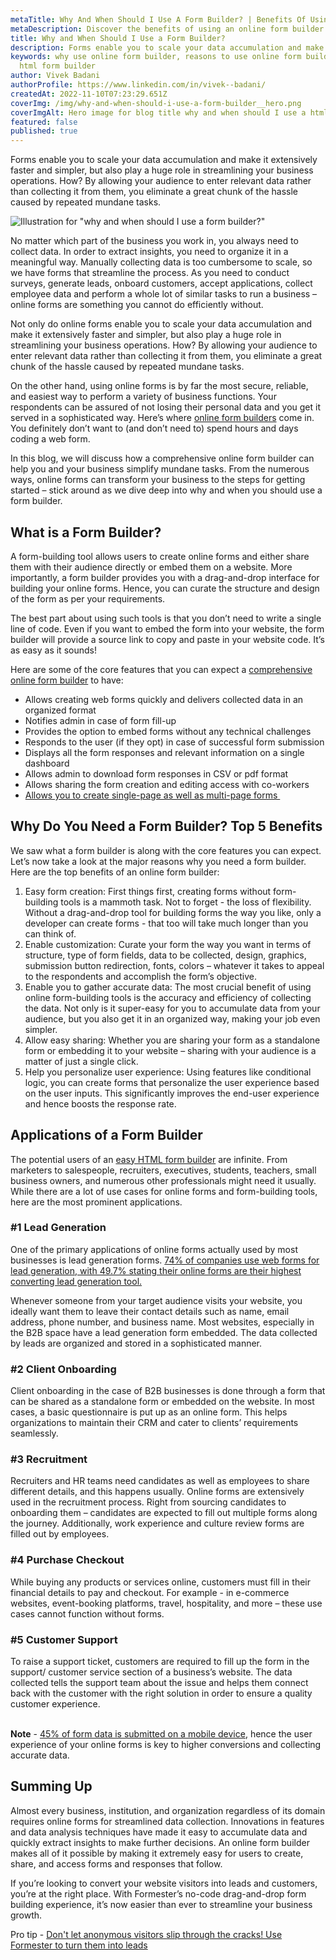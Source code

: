 ```yaml
---
metaTitle: Why And When Should I Use A Form Builder? | Benefits Of Using An Online Form Builder - Formester
metaDescription: Discover the benefits of using an online form builder for your business. Learn why and when you should use a form builder to improve customer engagement and streamline operations with Formester.
title: Why and When Should I Use a Form Builder?
description: Forms enable you to scale your data accumulation and make it extensively faster and simpler, but also play a huge role in streamlining your business operations. How? By allowing your audience to enter relevant data rather than collecting it from them, you eliminate a great chunk of the hassle caused by repeated mundane tasks.
keywords: why use online form builder, reasons to use online form builder, using
  html form builder
author: Vivek Badani
authorProfile: https://www.linkedin.com/in/vivek--badani/
createdAt: 2022-11-10T07:23:29.651Z
coverImg: /img/why-and-when-should-i-use-a-form-builder__hero.png
coverImgAlt: Hero image for blog title why and when should I use a html form builder
featured: false
published: true
---
```


Forms enable you to scale your data accumulation and make it
extensively faster and simpler, but also play a huge role in streamlining your
business operations. How? By allowing your audience to enter relevant data
rather than collecting it from them, you eliminate a great chunk of the hassle
caused by repeated mundane tasks.

![Illustration for "why and when should I use a form builder?"](/img/why-and-when-should-i-use-a-form-builder__hero.png 'Illustration for "why and when should I use a form builder?"')

No matter which part of the business you work in, you always need to collect data. In order to extract insights, you need to organize it in a meaningful way. Manually collecting data is too cumbersome to scale, so we have forms that streamline the process. As you need to conduct surveys, generate leads, onboard customers, accept applications, collect employee data and perform a whole lot of similar tasks to run a business – online forms are something you cannot do efficiently without.

Not only do online forms enable you to scale your data accumulation and make it extensively faster and simpler, but also play a huge role in streamlining your business operations. How? By allowing your audience to enter relevant data rather than collecting it from them, you eliminate a great chunk of the hassle caused by repeated mundane tasks.

On the other hand, using online forms is by far the most secure, reliable, and easiest way to perform a variety of business functions. Your respondents can be assured of not losing their personal data and you get it served in a sophisticated way. Here’s where [online form builders](/blog/best-online-form-builders/) come in. You definitely don’t want to (and don’t need to) spend hours and days coding a web form.

In this blog, we will discuss how a comprehensive online form builder can help you and your business simplify mundane tasks. From the numerous ways, online forms can transform your business to the steps for getting started – stick around as we dive deep into why and when you should use a form builder.

## What is a Form Builder?

A form-building tool allows users to create online forms and either share them with their audience directly or embed them on a website. More importantly, a form builder provides you with a drag-and-drop interface for building your online forms. Hence, you can curate the structure and design of the form as per your requirements.

The best part about using such tools is that you don’t need to write a single line of code. Even if you want to embed the form into your website, the form builder will provide a source link to copy and paste in your website code. It’s as easy as it sounds!

Here are some of the core features that you can expect a [comprehensive online form builder](/) to have:

- Allows creating web forms quickly and delivers collected data in an organized format
- Notifies admin in case of form fill-up
- Provides the option to embed forms without any technical challenges
- Responds to the user (if they opt) in case of successful form submission
- Displays all the form responses and relevant information on a single dashboard
- Allows admin to download form responses in CSV or pdf format
- Allows sharing the form creation and editing access with co-workers
- [Allows you to create single-page as well as multi-page forms ](/blog/single-page-vs-multi-page-forms/)

## Why Do You Need a Form Builder? Top 5 Benefits

We saw what a form builder is along with the core features you can expect. Let’s now take a look at the major reasons why you need a form builder. Here are the top benefits of an online form builder:

1. Easy form creation: First things first, creating forms without form-building tools is a mammoth task. Not to forget - the loss of flexibility. Without a drag-and-drop tool for building forms the way you like, only a developer can create forms - that too will take much longer than you can think of.
2. Enable customization: Curate your form the way you want in terms of structure, type of form fields, data to be collected, design, graphics, submission button redirection, fonts, colors – whatever it takes to appeal to the respondents and accomplish the form’s objective.
3. Enable you to gather accurate data: The most crucial benefit of using online form-building tools is the accuracy and efficiency of collecting the data. Not only is it super-easy for you to accumulate data from your audience, but you also get it in an organized way, making your job even simpler.
4. Allow easy sharing: Whether you are sharing your form as a standalone form or embedding it to your website – sharing with your audience is a matter of just a single click.
5. Help you personalize user experience: Using features like conditional logic, you can create forms that personalize the user experience based on the user inputs. This significantly improves the end-user experience and hence boosts the response rate.

## Applications of a Form Builder

The potential users of an [easy HTML form builder](/) are infinite. From marketers to salespeople, recruiters, executives, students, teachers, small business owners, and numerous other professionals might need it usually. While there are a lot of use cases for online forms and form-building tools, here are the most prominent applications.

### \#1 Lead Generation

One of the primary applications of online forms actually used by most businesses is lead generation forms. [74% of companies use web forms for lead generation, with 49.7% stating their online forms are their highest converting lead generation tool.](https://wpforms.com/online-form-statistics-facts/)

Whenever someone from your target audience visits your website, you ideally want them to leave their contact details such as name, email address, phone number, and business name. Most websites, especially in the B2B space have a lead generation form embedded. The data collected by leads are organized and stored in a sophisticated manner.

### \#2 Client Onboarding

Client onboarding in the case of B2B businesses is done through a form that can be shared as a standalone form or embedded on the website. In most cases, a basic questionnaire is put up as an online form. This helps organizations to maintain their CRM and cater to clients’ requirements seamlessly.

### \#3 Recruitment

Recruiters and HR teams need candidates as well as employees to share different details, and this happens usually. Online forms are extensively used in the recruitment process. Right from sourcing candidates to onboarding them – candidates are expected to fill out multiple forms along the journey. Additionally, work experience and culture review forms are filled out by employees.

### \#4 Purchase Checkout 

While buying any products or services online, customers must fill in their financial details to pay and checkout. For example - in e-commerce websites, event-booking platforms, travel, hospitality, and more – these use cases cannot function without forms.

### \#5 Customer Support

To raise a support ticket, customers are required to fill up the form in the support/ customer service section of a business’s website. The data collected tells the support team about the issue and helps them connect back with the customer with the right solution in order to ensure a quality customer experience.

**\
Note** - [45% of form data is submitted on a mobile device](https://wpforms.com/online-form-statistics-facts/), hence the user experience of your online forms is key to higher conversions and collecting accurate data.

## Summing Up

Almost every business, institution, and organization regardless of its domain requires online forms for streamlined data collection. Innovations in features and data analysis techniques have made it easy to accumulate data and quickly extract insights to make further decisions. An online form builder makes all of it possible by making it extremely easy for users to create, share, and access forms and responses that follow.

If you’re looking to convert your website visitors into leads and customers, you’re at the right place. With Formester’s no-code drag-and-drop form building experience, it’s now easier than ever to streamline your business growth.

Pro tip - [Don't let anonymous visitors slip through the cracks! Use Formester to turn them into leads](https://app.formester.com/users/sign_up)
